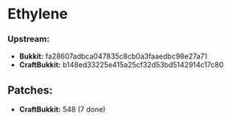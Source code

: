 # Ethylene

### Upstream:
 - **Bukkit:** fa28607adbca047835c8cb0a3faaedbc98e27a71
 - **CraftBukkit:** b148ed33225e415a25cf32d53bd5142914c17c80

## Patches:
 - **CraftBukkit:** 548 (7 done)
